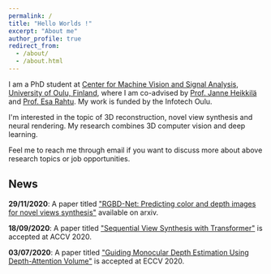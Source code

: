```yaml
---
permalink: /
title: "Hello Worlds !"
excerpt: "About me"
author_profile: true
redirect_from: 
  - /about/
  - /about.html
---
```


I am a PhD student at [Center for Machine Vision and Signal Analysis](https://www.oulu.fi/cmvs/), [University of Oulu, Finland](https://www.oulu.fi/university/), where I am co-advised by [Prof. Janne Heikkilä](https://www.oulu.fi/university/researcher/janne-heikkila) and [Prof. Esa Rahtu](https://esa.rahtu.fi/). My work is funded by the Infotech Oulu.

I'm interested in the topic of 3D reconstruction, novel view synthesis and neural rendering. My research combines 3D computer vision and deep learning.

Feel me to reach me through email if you want to discuss more about above research topics or job opportunities.

## News

**29/11/2020**: A paper titled ["RGBD-Net: Predicting color and depth images for novel views synthesis"](https://arxiv.org/abs/2004.04548) available on arxiv. 

**18/09/2020**: A paper titled ["Sequential View Synthesis with Transformer"](https://arxiv.org/abs/2004.04548) is accepted at ACCV 2020.

**03/07/2020**: A paper titled ["Guiding Monocular Depth Estimation Using Depth-Attention Volume"](https://arxiv.org/abs/2004.02760) is accepted at ECCV 2020.
